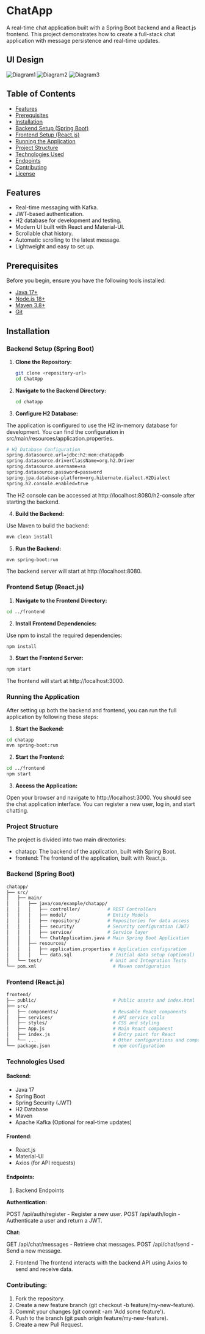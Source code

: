 # ChatApp

A real-time chat application built with a Spring Boot backend and a React.js frontend. This project demonstrates how to create a full-stack chat application with message persistence and real-time updates.

## UI Design
![Diagram1](https://github.com/namandiwan/ChatApp/blob/master/Images/Register.png)
![Diagram2](https://github.com/namandiwan/ChatApp/blob/master/Images/Login.png)
![Diagram3](https://github.com/namandiwan/ChatApp/blob/master/Images/Chat.png)

## Table of Contents

- [Features](#features)
- [Prerequisites](#prerequisites)
- [Installation](#installation)
- [Backend Setup (Spring Boot)](#backend-setup-spring-boot)
- [Frontend Setup (React.js)](#frontend-setup-reactjs)
- [Running the Application](#running-the-application)
- [Project Structure](#project-structure)
- [Technologies Used](#technologies-used)
- [Endpoints](#endpoints)
- [Contributing](#contributing)
- [License](#license)

## Features

- Real-time messaging with Kafka.
- JWT-based authentication.
- H2 database for development and testing.
- Modern UI built with React and Material-UI.
- Scrollable chat history.
- Automatic scrolling to the latest message.
- Lightweight and easy to set up.

## Prerequisites

Before you begin, ensure you have the following tools installed:

- [Java 17+](https://www.oracle.com/java/technologies/javase-jdk17-downloads.html)
- [Node.js 18+](https://nodejs.org/)
- [Maven 3.8+](https://maven.apache.org/install.html)
- [Git](https://git-scm.com/)

## Installation

### Backend Setup (Spring Boot)

1. **Clone the Repository:**

   ```bash
   git clone <repository-url>
   cd ChatApp
   ```
2. **Navigate to the Backend Directory:**

   ```bash
   cd chatapp
   ```

3. **Configure H2 Database:**

The application is configured to use the H2 in-memory database for development. You can find the configuration in src/main/resources/application.properties.

```bash
# H2 Database Configuration
spring.datasource.url=jdbc:h2:mem:chatappdb
spring.datasource.driverClassName=org.h2.Driver
spring.datasource.username=sa
spring.datasource.password=password
spring.jpa.database-platform=org.hibernate.dialect.H2Dialect
spring.h2.console.enabled=true
```

The H2 console can be accessed at http://localhost:8080/h2-console after starting the backend.

4. **Build the Backend:**

Use Maven to build the backend:

```bash
mvn clean install
```

5. **Run the Backend:**

```bash
mvn spring-boot:run
```

The backend server will start at http://localhost:8080.

### Frontend Setup (React.js)

1. **Navigate to the Frontend Directory:**

```bash
cd ../frontend
```

2. **Install Frontend Dependencies:**

Use npm to install the required dependencies:

```bash
npm install
```

3. **Start the Frontend Server:**

```bash
npm start
```

The frontend will start at http://localhost:3000.

### Running the Application

After setting up both the backend and frontend, you can run the full application by following these steps:

1. **Start the Backend:**

```bash
cd chatapp
mvn spring-boot:run
```

2. **Start the Frontend:**

```bash
cd ../frontend
npm start
```

3. **Access the Application:**

Open your browser and navigate to http://localhost:3000. You should see the chat application interface. You can register a new user, log in, and start chatting.

### **Project Structure**
The project is divided into two main directories:

- chatapp: The backend of the application, built with Spring Boot.
- frontend: The frontend of the application, built with React.js.

### **Backend (Spring Boot)**

```bash
chatapp/
├── src/
│   ├── main/
│   │   ├── java/com/example/chatapp/
│   │   │   ├── controller/          # REST Controllers
│   │   │   ├── model/               # Entity Models
│   │   │   ├── repository/          # Repositories for data access
│   │   │   ├── security/            # Security configuration (JWT)
│   │   │   ├── service/             # Service layer
│   │   │   └── ChatApplication.java # Main Spring Boot Application
│   │   ├── resources/
│   │   │   ├── application.properties # Application configuration
│   │   │   └── data.sql              # Initial data setup (optional)
│   └── test/                         # Unit and Integration Tests
└── pom.xml                            # Maven configuration
```

### **Frontend (React.js)**

```bash
frontend/
├── public/                            # Public assets and index.html
├── src/
│   ├── components/                    # Reusable React components
│   ├── services/                      # API service calls
│   ├── styles/                        # CSS and styling
│   ├── App.js                         # Main React component
│   ├── index.js                       # Entry point for React
│   └── ...                            # Other configurations and components
└── package.json                       # npm configuration
```

### **Technologies Used**

#### Backend:

- Java 17
- Spring Boot
- Spring Security (JWT)
- H2 Database
- Maven
- Apache Kafka (Optional for real-time updates)

#### Frontend:

- React.js
- Material-UI
- Axios (for API requests)


#### Endpoints:

1. Backend Endpoints

**Authentication:**

POST /api/auth/register - Register a new user.
POST /api/auth/login - Authenticate a user and return a JWT.

**Chat:**

GET /api/chat/messages - Retrieve chat messages.
POST /api/chat/send - Send a new message.

2. Frontend
The frontend interacts with the backend API using Axios to send and receive data.

### Contributing:
1. Fork the repository.
2. Create a new feature branch (git checkout -b feature/my-new-feature).
3. Commit your changes (git commit -am 'Add some feature').
4. Push to the branch (git push origin feature/my-new-feature).
5. Create a new Pull Request.
